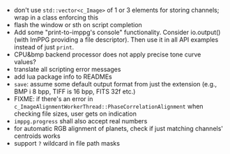 - don't use `std::vector<c_Image>` of 1 or 3 elements for storing channels; wrap in a class enforcing this
- flash the window or sth on script completion
- Add some "print-to-imppg's console" functionality. Consider io.output() (with ImPPG providing a file descriptor). Then use it in all API examples instead of just `print`.
- CPU&bmp backend processor does not apply precise tone curve values?
- translate all scripting error messages
- add lua package info to READMEs
- `save`: assume some default output format from just the extension (e.g., BMP i 8 bpp, TIFF is 16 bpp, FITS 32f etc.)
- FIXME: if there's an error in `c_ImageAlignmentWorkerThread::PhaseCorrelationAlignment` when checking file sizes, user gets on indication
- `imppg.progress` shall also accept real numbers
- for automatic RGB alignment of planets, check if just matching channels' centroids works
- support `?` wildcard in file path masks